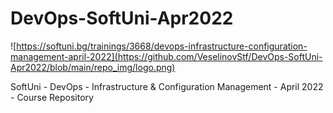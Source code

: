 # DevOps-SoftUni-Apr2022

![https://softuni.bg/trainings/3668/devops-infrastructure-configuration-management-april-2022](https://github.com/VeselinovStf/DevOps-SoftUni-Apr2022/blob/main/repo_img/logo.png)

SoftUni - DevOps - Infrastructure &amp; Configuration Management - April 2022 - Course Repository

